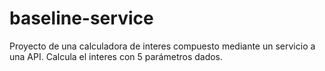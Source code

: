 # baseline-service
Proyecto de una calculadora de interes compuesto mediante un servicio a una API.
Calcula el interes con 5 parámetros dados.
